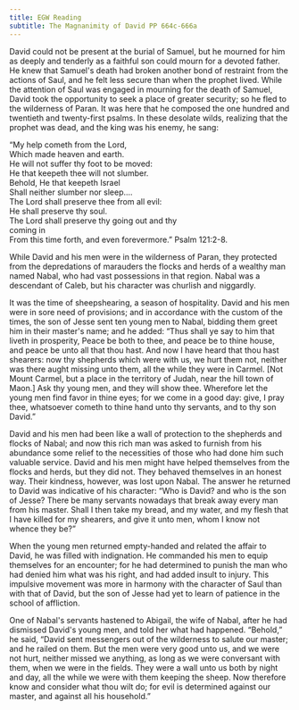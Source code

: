 ```yaml
---
title: EGW Reading
subtitle: The Magnanimity of David PP 664c-666a
---
```


David could not be present at the burial of Samuel, but he mourned for him as deeply and tenderly as a faithful son could mourn for a devoted father. He knew that Samuel's death had broken another bond of restraint from the actions of Saul, and he felt less secure than when the prophet lived. While the attention of Saul was engaged in mourning for the death of Samuel, David took the opportunity to seek a place of greater security; so he fled to the wilderness of Paran. It was here that he composed the one hundred and twentieth and twenty-first psalms. In these desolate wilds, realizing that the prophet was dead, and the king was his enemy, he sang:

“My help cometh from the Lord,  
Which made heaven and earth.  
He will not suffer thy foot to be moved:  
He that keepeth thee will not slumber.  
Behold, He that keepeth Israel  
Shall neither slumber nor sleep....  
The Lord shall preserve thee from all evil:  
He shall preserve thy soul.  
The Lord shall preserve thy going out and thy  
coming in  
From this time forth, and even forevermore.” Psalm 121:2-8.

While David and his men were in the wilderness of Paran, they protected from the depredations of marauders the flocks and herds of a wealthy man named Nabal, who had vast possessions in that region. Nabal was a descendant of Caleb, but his character was churlish and niggardly.

It was the time of sheepshearing, a season of hospitality. David and his men were in sore need of provisions; and in accordance with the custom of the times, the son of Jesse sent ten young men to Nabal, bidding them greet him in their master's name; and he added: “Thus shall ye say to him that liveth in prosperity, Peace be both to thee, and peace be to thine house, and peace be unto all that thou hast. And now I have heard that thou hast shearers: now thy shepherds which were with us, we hurt them not, neither was there aught missing unto them, all the while they were in Carmel. \[Not Mount Carmel, but a place in the territory of Judah, near the hill town of Maon.\] Ask thy young men, and they will show thee. Wherefore let the young men find favor in thine eyes; for we come in a good day: give, I pray thee, whatsoever cometh to thine hand unto thy servants, and to thy son David.”

David and his men had been like a wall of protection to the shepherds and flocks of Nabal; and now this rich man was asked to furnish from his abundance some relief to the necessities of those who had done him such valuable service. David and his men might have helped themselves from the flocks and herds, but they did not. They behaved themselves in an honest way. Their kindness, however, was lost upon Nabal. The answer he returned to David was indicative of his character: “Who is David? and who is the son of Jesse? There be many servants nowadays that break away every man from his master. Shall I then take my bread, and my water, and my flesh that I have killed for my shearers, and give it unto men, whom I know not whence they be?”

When the young men returned empty-handed and related the affair to David, he was filled with indignation. He commanded his men to equip themselves for an encounter; for he had determined to punish the man who had denied him what was his right, and had added insult to injury. This impulsive movement was more in harmony with the character of Saul than with that of David, but the son of Jesse had yet to learn of patience in the school of affliction.

One of Nabal's servants hastened to Abigail, the wife of Nabal, after he had dismissed David's young men, and told her what had happened. “Behold,” he said, “David sent messengers out of the wilderness to salute our master; and he railed on them. But the men were very good unto us, and we were not hurt, neither missed we anything, as long as we were conversant with them, when we were in the fields. They were a wall unto us both by night and day, all the while we were with them keeping the sheep. Now therefore know and consider what thou wilt do; for evil is determined against our master, and against all his household.”